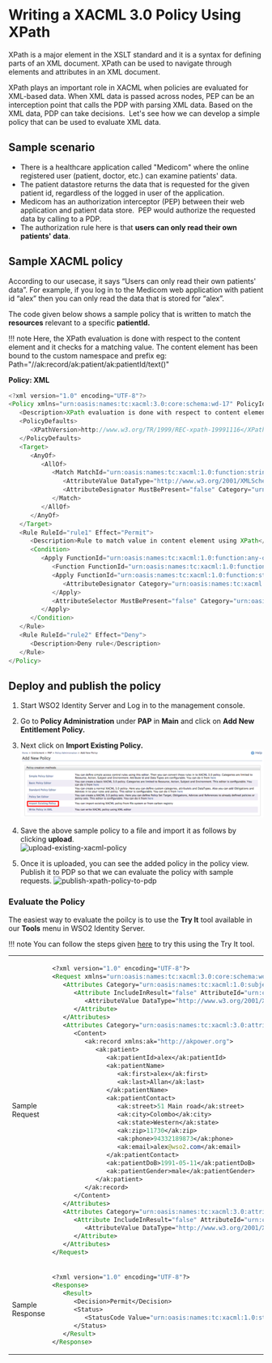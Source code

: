 # Writing a XACML 3.0 Policy Using XPath

XPath is a major element in the XSLT standard and it is a syntax for
defining parts of an XML document. XPath can be used to navigate
through elements and attributes in an XML document.

XPath plays an important role in XACML when policies are evaluated for
XML-based data. When XML data is passed across nodes, PEP can be an
interception point that calls the PDP with parsing XML data. Based on
the XML data, PDP can take decisions.  Let's see how we can develop a
simple policy that can be used to evaluate XML data.

  
## Sample scenario

-   There is a healthcare application called "Medicom" where the online registered
    user (patient, doctor, etc.) can examine patients' data.
-   The patient datastore returns the data that is requested for the given
    patient id, regardless of the logged in user of the application.
-   Medicom has an authorization interceptor (PEP) between their web
    application and patient data store.  PEP would authorize the
    requested data by calling to a PDP.
-   The authorization rule here is that **users can only read their own patients' data**.


## Sample XACML policy

According to our usecase, it says “Users can only read their own patients'
data”. For example, if you log in to the Medicom web application with patient
id “alex” then you can only read the data that is stored for “alex”.

The code given below shows a sample policy that is written to match the
**resources** relevant to a specific **patientId.**

!!! note
	Here, the XPath evaluation is done with respect to the content element and it checks for a matching value. The content element has been bound to the  custom namespace and prefix eg: Path="//ak:record/ak:patient/ak:patientId/text()"
    
**Policy: XML**

``` java
<?xml version="1.0" encoding="UTF-8"?>
<Policy xmlns="urn:oasis:names:tc:xacml:3.0:core:schema:wd-17" PolicyId="medi-xpath-test-policy" RuleCombiningAlgId="urn:oasis:names:tc:xacml:1.0:rule-combining-algorithm:first-applicable" Version="1.0">
   <Description>XPath evaluation is done with respect to content elementand check for a matching value. Here content element has been bounded with custom namespace and prefix</Description>
   <PolicyDefaults>
      <XPathVersion>http://www.w3.org/TR/1999/REC-xpath-19991116</XPathVersion>
   </PolicyDefaults>
   <Target>
      <AnyOf>
         <AllOf>
            <Match MatchId="urn:oasis:names:tc:xacml:1.0:function:string-regexp-match">
               <AttributeValue DataType="http://www.w3.org/2001/XMLSchema#string">read</AttributeValue>
               <AttributeDesignator MustBePresent="false" Category="urn:oasis:names:tc:xacml:3.0:attribute-category:action" AttributeId="urn:oasis:names:tc:xacml:1.0:action:action-id" DataType="http://www.w3.org/2001/XMLSchema#string" />
            </Match>
         </AllOf>
      </AnyOf>
   </Target>
   <Rule RuleId="rule1" Effect="Permit">
      <Description>Rule to match value in content element using XPath</Description>
      <Condition>
         <Apply FunctionId="urn:oasis:names:tc:xacml:1.0:function:any-of">
            <Function FunctionId="urn:oasis:names:tc:xacml:1.0:function:string-equal" />
            <Apply FunctionId="urn:oasis:names:tc:xacml:1.0:function:string-one-and-only">
               <AttributeDesignator Category="urn:oasis:names:tc:xacml:1.0:subject-category:access-subject" AttributeId="urn:oasis:names:tc:xacml:1.0:subject:subject-id" DataType="http://www.w3.org/2001/XMLSchema#string" MustBePresent="false" />
            </Apply>
            <AttributeSelector MustBePresent="false" Category="urn:oasis:names:tc:xacml:3.0:attribute-category:resource" Path="//ak:record/ak:patient/ak:patientId/text()" DataType="http://www.w3.org/2001/XMLSchema#string" />
         </Apply>
      </Condition>
   </Rule>
   <Rule RuleId="rule2" Effect="Deny">
      <Description>Deny rule</Description>
   </Rule>
</Policy>
```

## Deploy and publish the policy

1.  Start WSO2 Identity Server and Log in to the management console.

2.  Go to **Policy Administration** under **PAP** in **Main** and click
    on **Add New Entitlement Policy.**

3.  Next click on **Import Existing Policy.**  
    ![import-existing- policy-xacml](../assets/img/tutorials/import-existing-policy-xacml.png)

4.  Save the above sample policy to a file and import it as follows by
    clicking **upload**.  
    ![upload-existing-xacml-policy](../assets/img/tutorials/upload-existing-xacml-policy.png)

5.  Once it is uploaded, you can see the added policy in the policy
    view. Publish it to PDP so that we can evaluate the policy with
    sample requests.
    ![publish-xpath-policy-to-pdp](../assets/img/tutorials/publish-xpath-policy-to-pdp.png)  

###    Evaluate the Policy

The easiest way to evaluate the poilcy is to use the **Try It** tool available in our
**Tools** menu in WSO2 Identity Server.

!!! note
    You can follow the steps given [here](../../administer/evaluating-a-xacml-policy) to try this using the Try It tool.

<table>
<colgroup>
<col style="width: 23%" />
<col style="width: 76%" />
</colgroup>
<tbody>
<tr class="odd">
<td>Sample Request</td>
<td><div class="content-wrapper">
<div class="code panel pdl" style="border-width: 1px;">
<div class="codeContent panelContent pdl">
<div class="sourceCode" id="cb1" data-syntaxhighlighter-params="brush: java; gutter: false; theme: Confluence" data-theme="Confluence" style="brush: java; gutter: false; theme: Confluence"><pre class="sourceCode java"><code class="sourceCode java"><a class="sourceLine" id="cb1-1" title="1">&lt;?xml version=<span class="st">&quot;1.0&quot;</span> encoding=<span class="st">&quot;UTF-8&quot;</span>?&gt;</a>
<a class="sourceLine" id="cb1-2" title="2">&lt;<span class="bu">Request</span> xmlns=<span class="st">&quot;urn:oasis:names:tc:xacml:3.0:core:schema:wd-17&quot;</span> ReturnPolicyIdList=<span class="st">&quot;false&quot;</span> CombinedDecision=<span class="st">&quot;false&quot;</span>&gt;</a>
<a class="sourceLine" id="cb1-3" title="3">   &lt;<span class="bu">Attributes</span> Category=<span class="st">&quot;urn:oasis:names:tc:xacml:1.0:subject-category:access-subject&quot;</span>&gt;</a>
<a class="sourceLine" id="cb1-4" title="4">      &lt;<span class="bu">Attribute</span> IncludeInResult=<span class="st">&quot;false&quot;</span> AttributeId=<span class="st">&quot;urn:oasis:names:tc:xacml:1.0:subject:subject-id&quot;</span>&gt;</a>
<a class="sourceLine" id="cb1-5" title="5">         &lt;AttributeValue DataType=<span class="st">&quot;http://www.w3.org/2001/XMLSchema#string&quot;</span>&gt;alex&lt;/AttributeValue&gt;</a>
<a class="sourceLine" id="cb1-6" title="6">      &lt;/<span class="bu">Attribute</span>&gt;</a>
<a class="sourceLine" id="cb1-7" title="7">   &lt;/<span class="bu">Attributes</span>&gt;</a>
<a class="sourceLine" id="cb1-8" title="8">   &lt;<span class="bu">Attributes</span> Category=<span class="st">&quot;urn:oasis:names:tc:xacml:3.0:attribute-category:resource&quot;</span>&gt;</a>
<a class="sourceLine" id="cb1-9" title="9">      &lt;Content&gt;</a>
<a class="sourceLine" id="cb1-10" title="10">         &lt;ak:record xmlns:ak=<span class="st">&quot;http://akpower.org&quot;</span>&gt;</a>
<a class="sourceLine" id="cb1-11" title="11">            &lt;ak:patient&gt;</a>
<a class="sourceLine" id="cb1-12" title="12">               &lt;ak:patientId&gt;alex&lt;/ak:patientId&gt;</a>
<a class="sourceLine" id="cb1-13" title="13">               &lt;ak:patientName&gt;</a>
<a class="sourceLine" id="cb1-14" title="14">                  &lt;ak:first&gt;alex&lt;/ak:first&gt;</a>
<a class="sourceLine" id="cb1-15" title="15">                  &lt;ak:last&gt;Allan&lt;/ak:last&gt;</a>
<a class="sourceLine" id="cb1-16" title="16">               &lt;/ak:patientName&gt;</a>
<a class="sourceLine" id="cb1-17" title="17">               &lt;ak:patientContact&gt;</a>
<a class="sourceLine" id="cb1-18" title="18">                  &lt;ak:street&gt;<span class="dv">51</span> Main road&lt;/ak:street&gt;</a>
<a class="sourceLine" id="cb1-19" title="19">                  &lt;ak:city&gt;Colombo&lt;/ak:city&gt;</a>
<a class="sourceLine" id="cb1-20" title="20">                  &lt;ak:state&gt;Western&lt;/ak:state&gt;</a>
<a class="sourceLine" id="cb1-21" title="21">                  &lt;ak:zip&gt;<span class="dv">11730</span>&lt;/ak:zip&gt;</a>
<a class="sourceLine" id="cb1-22" title="22">                  &lt;ak:phone&gt;<span class="dv">94332189873</span>&lt;/ak:phone&gt;</a>
<a class="sourceLine" id="cb1-23" title="23">                  &lt;ak:email&gt;alex<span class="at">@wso2</span>.<span class="fu">com</span>&lt;/ak:email&gt;</a>
<a class="sourceLine" id="cb1-24" title="24">               &lt;/ak:patientContact&gt;</a>
<a class="sourceLine" id="cb1-25" title="25">               &lt;ak:patientDoB&gt;<span class="dv">1991</span>-<span class="bn">05</span>-<span class="dv">11</span>&lt;/ak:patientDoB&gt;</a>
<a class="sourceLine" id="cb1-26" title="26">               &lt;ak:patientGender&gt;male&lt;/ak:patientGender&gt;</a>
<a class="sourceLine" id="cb1-27" title="27">            &lt;/ak:patient&gt;</a>
<a class="sourceLine" id="cb1-28" title="28">         &lt;/ak:record&gt;</a>
<a class="sourceLine" id="cb1-29" title="29">      &lt;/Content&gt;</a>
<a class="sourceLine" id="cb1-30" title="30">   &lt;/<span class="bu">Attributes</span>&gt;</a>
<a class="sourceLine" id="cb1-31" title="31">   &lt;<span class="bu">Attributes</span> Category=<span class="st">&quot;urn:oasis:names:tc:xacml:3.0:attribute-category:action&quot;</span>&gt;</a>
<a class="sourceLine" id="cb1-32" title="32">      &lt;<span class="bu">Attribute</span> IncludeInResult=<span class="st">&quot;false&quot;</span> AttributeId=<span class="st">&quot;urn:oasis:names:tc:xacml:1.0:action:action-id&quot;</span>&gt;</a>
<a class="sourceLine" id="cb1-33" title="33">         &lt;AttributeValue DataType=<span class="st">&quot;http://www.w3.org/2001/XMLSchema#string&quot;</span>&gt;read&lt;/AttributeValue&gt;</a>
<a class="sourceLine" id="cb1-34" title="34">      &lt;/<span class="bu">Attribute</span>&gt;</a>
<a class="sourceLine" id="cb1-35" title="35">   &lt;/<span class="bu">Attributes</span>&gt;</a>
<a class="sourceLine" id="cb1-36" title="36">&lt;/<span class="bu">Request</span>&gt;</a></code></pre></div>
</div>
</div>
</div></td>
</tr>
<tr class="even">
<td>Sample Response</td>
<td><div class="content-wrapper">
<div class="code panel pdl" style="border-width: 1px;">
<div class="codeContent panelContent pdl">
<div class="sourceCode" id="cb2" data-syntaxhighlighter-params="brush: java; gutter: false; theme: Confluence" data-theme="Confluence" style="brush: java; gutter: false; theme: Confluence"><pre class="sourceCode java"><code class="sourceCode java"><a class="sourceLine" id="cb2-1" title="1">&lt;?xml version=<span class="st">&quot;1.0&quot;</span> encoding=<span class="st">&quot;UTF-8&quot;</span>?&gt;</a>
<a class="sourceLine" id="cb2-2" title="2">&lt;<span class="bu">Response</span>&gt;</a>
<a class="sourceLine" id="cb2-3" title="3">   &lt;<span class="bu">Result</span>&gt;</a>
<a class="sourceLine" id="cb2-4" title="4">      &lt;Decision&gt;Permit&lt;/Decision&gt;</a>
<a class="sourceLine" id="cb2-5" title="5">      &lt;Status&gt;</a>
<a class="sourceLine" id="cb2-6" title="6">         &lt;StatusCode Value=<span class="st">&quot;urn:oasis:names:tc:xacml:1.0:status:ok&quot;</span> /&gt;</a>
<a class="sourceLine" id="cb2-7" title="7">      &lt;/Status&gt;</a>
<a class="sourceLine" id="cb2-8" title="8">   &lt;/<span class="bu">Result</span>&gt;</a>
<a class="sourceLine" id="cb2-9" title="9">&lt;/<span class="bu">Response</span>&gt;</a></code></pre></div>
</div>
</div>
</div></td>
</tr>
</tbody>
</table>

  

  
